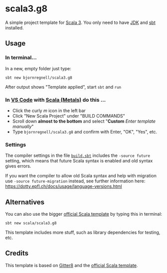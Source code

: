 # scala3.g8
A simple project template for [Scala 3](http://dotty.epfl.ch/docs/). You only need to have [JDK](https://adoptopenjdk.net/) and [sbt](https://www.scala-sbt.org) installed. 

## Usage

### In terminal...
In a new, empty folder just type:
```
sbt new bjornregnell/scala3.g8
```
After output shows "Template applied", start `sbt` and `run`

### In [VS Code](https://code.visualstudio.com/download) with [Scala (Metals)](https://scalameta.org/metals/docs/editors/vscode.html#installation) do this ...

* Click the curly *m* icon in the left bar
* Click "New Scala Project" under "BUILD COMMANDS"
* Scroll down **almost to the bottom** and select "**Custom** *Enter template manually*"
* Type `bjornregnell/scala3.g8` and confirm with Enter, "OK", "Yes", etc. 

### Settings

The compiler settings in the file [`build.sbt`](https://github.com/bjornregnell/scala3.g8/blob/master/src/main/g8/build.sbt) includes the `-source future` setting, which means that future Scala syntax is enabled and old syntax gives errors. 

If you want the compiler to allow old Scala syntax and help with migration use `-source future-migration` instead, see further information here: https://dotty.epfl.ch/docs/usage/language-versions.html 

## Alternatives

You can also use the bigger [official Scala template](https://github.com/scala/scala3.g8) by typing this in terminal:
```
sbt new scala/scala3.g8
```
This template includes more stuff, such as  library dependencies for testing, etc.

## Credits

This template is based on [Gitter8](http://www.foundweekends.org/giter8/index.html) and the [official Scala template](https://github.com/scala/scala3.g8).